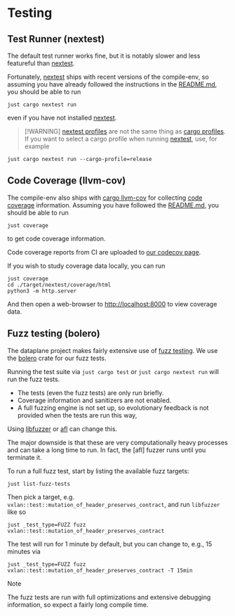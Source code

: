 # Testing

## Test Runner (nextest)

The default test runner works fine, but it is notably slower and less featureful than [nextest].

Fortunately, [nextest] ships with recent versions of the compile-env, so assuming you have already followed the instructions in the [README.md](./README.md), you should be able to run

```shell
just cargo nextest run
```

even if you have not installed [nextest].

> [!WARNING] [nextest profiles] are not the same thing as [cargo profiles].
> If you want to select a cargo profile when running [nextest], use, for example

```shell
just cargo nextest run --cargo-profile=release
```

## Code Coverage (llvm-cov)

The compile-env also ships with [cargo llvm-cov] for collecting [code coverage](https://en.wikipedia.org/wiki/Code_coverage) information.
Assuming you have followed the [README.md](./README.md), you should be able to run

```shell
just coverage
```

to get code coverage information.

Code coverage reports from CI are uploaded to [our codecov page](https://app.codecov.io/gh/githedgehog/dataplane).

If you wish to study coverage data locally, you can run 

```shell
just coverage
cd ./target/nextest/coverage/html
python3 -m http.server
```

And then open a web-browser to [http://localhost:8000](http://localhost:8000) to view coverage data.

## Fuzz testing (bolero)

The dataplane project makes fairly extensive use of [fuzz testing](https://en.wikipedia.org/wiki/Fuzzing).
We use the [bolero] crate for our fuzz tests.

Running the test suite via `just cargo test` or `just cargo nextest run` will run the fuzz tests.

* The tests (even the fuzz tests) are only run briefly.
* Coverage information and sanitizers are not enabled.
* A full fuzzing engine is not set up, so evolutionary feedback is not provided when the tests are run this way,

Using [libfuzzer](https://llvm.org/docs/LibFuzzer.html) or [afl](https://github.com/AFLplusplus/AFLplusplus) can change this.

The major downside is that these are very computationally heavy processes and can take a long time to run.
In fact, the [afl] fuzzer runs until you terminate it.

To run a full fuzz test, start by listing the available fuzz targets:

```shell
just list-fuzz-tests
```

Then pick a target, e.g. `vxlan::test::mutation_of_header_preserves_contract`, and run `libfuzzer` like so

```shell
just _test_type=FUZZ fuzz vxlan::test::mutation_of_header_preserves_contract
```

The test will run for 1 minute by default, but you can change to, e.g., 15 minutes via

```shell
just _test_type=FUZZ fuzz vxlan::test::mutation_of_header_preserves_contract -T 15min
```

> [!NOTE]
> The fuzz tests are run with full optimizations and extensive debugging information, so expect a fairly long compile time.

[bolero]: https://github.com/camshaft/bolero
[cargo llvm-cov]: https://github.com/taiki-e/cargo-llvm-cov?tab=readme-ov-file#cargo-llvm-cov
[cargo profiles]: https://doc.rust-lang.org/cargo/reference/profiles.html
[nextest profiles]: https://nexte.st/docs/configuration/#profiles
[nextest]: https://nexte.st/
